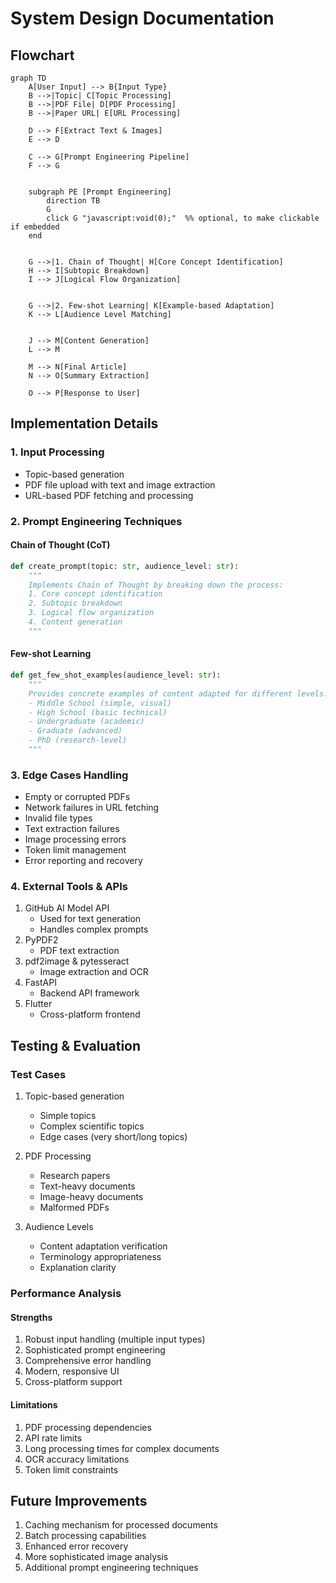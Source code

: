 # System Design Documentation

## Flowchart
```mermaid
graph TD
    A[User Input] --> B{Input Type}
    B -->|Topic| C[Topic Processing]
    B -->|PDF File| D[PDF Processing]
    B -->|Paper URL| E[URL Processing]
    
    D --> F[Extract Text & Images]
    E --> D
    
    C --> G[Prompt Engineering Pipeline]
    F --> G
    
   
    subgraph PE [Prompt Engineering]
        direction TB
        G
        click G "javascript:void(0);"  %% optional, to make clickable if embedded
    end
    
    
    G -->|1. Chain of Thought| H[Core Concept Identification]
    H --> I[Subtopic Breakdown]
    I --> J[Logical Flow Organization]
    
    
    G -->|2. Few-shot Learning| K[Example-based Adaptation]
    K --> L[Audience Level Matching]
    
    
    J --> M[Content Generation]
    L --> M
    
    M --> N[Final Article]
    N --> O[Summary Extraction]
    
    O --> P[Response to User]
```

## Implementation Details

### 1. Input Processing
- Topic-based generation
- PDF file upload with text and image extraction
- URL-based PDF fetching and processing

### 2. Prompt Engineering Techniques

#### Chain of Thought (CoT)
```python
def create_prompt(topic: str, audience_level: str):
    """
    Implements Chain of Thought by breaking down the process:
    1. Core concept identification
    2. Subtopic breakdown
    3. Logical flow organization
    4. Content generation
    """
```

#### Few-shot Learning
```python
def get_few_shot_examples(audience_level: str):
    """
    Provides concrete examples of content adapted for different levels:
    - Middle School (simple, visual)
    - High School (basic technical)
    - Undergraduate (academic)
    - Graduate (advanced)
    - PhD (research-level)
    """
```

### 3. Edge Cases Handling
- Empty or corrupted PDFs
- Network failures in URL fetching
- Invalid file types
- Text extraction failures
- Image processing errors
- Token limit management
- Error reporting and recovery

### 4. External Tools & APIs
1. GitHub AI Model API
   - Used for text generation
   - Handles complex prompts
2. PyPDF2
   - PDF text extraction
3. pdf2image & pytesseract
   - Image extraction and OCR
4. FastAPI
   - Backend API framework
5. Flutter
   - Cross-platform frontend

## Testing & Evaluation

### Test Cases
1. Topic-based generation
   - Simple topics
   - Complex scientific topics
   - Edge cases (very short/long topics)

2. PDF Processing
   - Research papers
   - Text-heavy documents
   - Image-heavy documents
   - Malformed PDFs

3. Audience Levels
   - Content adaptation verification
   - Terminology appropriateness
   - Explanation clarity

### Performance Analysis

#### Strengths
1. Robust input handling (multiple input types)
2. Sophisticated prompt engineering
3. Comprehensive error handling
4. Modern, responsive UI
5. Cross-platform support

#### Limitations
1. PDF processing dependencies
2. API rate limits
3. Long processing times for complex documents
4. OCR accuracy limitations
5. Token limit constraints

## Future Improvements
1. Caching mechanism for processed documents
2. Batch processing capabilities
3. Enhanced error recovery
4. More sophisticated image analysis
5. Additional prompt engineering techniques 
